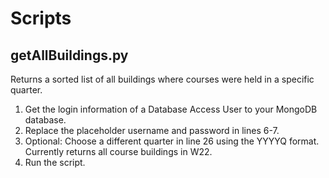 # Scripts

## getAllBuildings.py

Returns a sorted list of all buildings where courses were held in a specific quarter.

1. Get the login information of a Database Access User to your MongoDB database.
2. Replace the placeholder username and password in lines 6-7.
3. Optional: Choose a different quarter in line 26 using the YYYYQ format. Currently returns all course buildings in W22.
4. Run the script.
